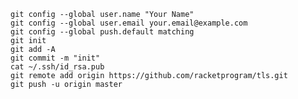     git config --global user.name "Your Name"
    git config --global user.email your.email@example.com
    git config --global push.default matching
    git init
    git add -A
    git commit -m "init"
    cat ~/.ssh/id_rsa.pub
    git remote add origin https://github.com/racketprogram/tls.git
    git push -u origin master